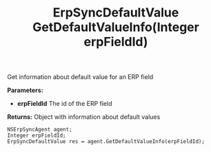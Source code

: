 ﻿---
uid: crmscript_ref_NSErpSyncAgent_GetDefaultValueInfo
title: ErpSyncDefaultValue GetDefaultValueInfo(Integer erpFieldId)
intellisense: NSErpSyncAgent.GetDefaultValueInfo
keywords: NSErpSyncAgent, GetDefaultValueInfo
so.topic: reference
---

Get information about default value for an ERP field

**Parameters:**
 - **erpFieldId** The id of the ERP field

**Returns:** Object with information about default values

```crmscript
NSErpSyncAgent agent;
Integer erpFieldId;
ErpSyncDefaultValue res = agent.GetDefaultValueInfo(erpFieldId);
```

